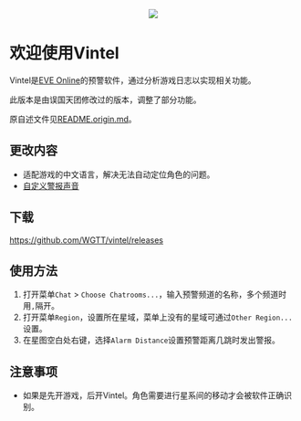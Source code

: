 <p align="center">
  <img align="middle" src="src/vi/ui/res/logo.png">
</p>

# 欢迎使用Vintel

Vintel是[EVE Online](https://www.eveonline.com)的预警软件，通过分析游戏日志以实现相关功能。

此版本是由误国天团修改过的版本，调整了部分功能。

原自述文件见[README.origin.md](README.origin.md)。

## 更改内容

- 适配游戏的中文语言，解决无法自动定位角色的问题。
- [自定义警报声音](https://github.com/WGTT/vintel/wiki/Custom-Sound)

## 下载

https://github.com/WGTT/vintel/releases

## 使用方法

1. 打开菜单`Chat` > `Choose Chatrooms...`，输入预警频道的名称，多个频道时用`,`隔开。
2. 打开菜单`Region`，设置所在星域，菜单上没有的星域可通过`Other Region...`设置。
3. 在星图空白处右键，选择`Alarm Distance`设置预警距离几跳时发出警报。

## 注意事项

- 如果是先开游戏，后开Vintel。角色需要进行星系间的移动才会被软件正确识别。